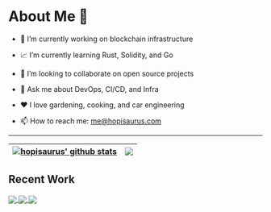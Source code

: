 # About Me 👋

- 💼 I’m currently working on blockchain infrastructure

- 📈 I’m currently learning Rust, Solidity, and Go

- 👯 I’m looking to collaborate on open source projects

- 💨 Ask me about DevOps, CI/CD, and Infra

- ❤️ I love gardening, cooking, and car engineering

- 📫 How to reach me: me@hopisaurus.com

---

| <a href="https://github.com/hopisaurus/github-readme-stats"><img align="center" src="https://github-readme-stats.vercel.app/api?username=hopisaurus&include_all_commits=true&count_private=true&show_icons=true&theme=great-gatsby&hide_border=true" alt="hopisaurus' github stats" /></a> | <a href="https://github.com/hopisaurus/github-readme-stats"><img align="center" src="https://github-readme-stats.vercel.app/api/top-langs/?username=hopisaurus&layout=compact&theme=great-gatsby&hide_border=true" /></a> |
| ------------- | ------------- |


## Recent Work

<a href="https://github.com/hopisaurus/test-rest-api">
    <img align="center" src="https://github-readme-stats.vercel.app/api/pin/?username=hopisaurus&repo=test-rest-api&theme=great-gatsby&hide_border=true" />
</a>
<a href="https://github.com/hopisaurus/react-frontend-nginx">
    <img align="center" src="https://github-readme-stats.vercel.app/api/pin/?username=hopisaurus&repo=react-frontend-nginx&theme=great-gatsby&hide_border=true" />
</a>
<a href="https://github.com/hopisaurus/arduino_projects">
    <img align="center" src="https://github-readme-stats.vercel.app/api/pin/?username=hopisaurus&repo=arduino_projects&theme=great-gatsby&hide_border=true" />
</a>

<!-- [![test-rest-api Card](https://github-readme-stats.vercel.app/api/pin/?username=patrickballarano&repo=uniswap-v3-pool-aggregates&theme=great-gatsby&hide_border=true)](https://github.com/patrickballarano/uniswap-v3-pool-aggregates) -->
